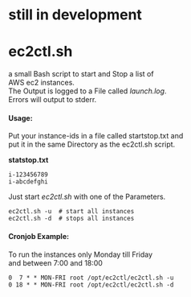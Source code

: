 # still in development
# ec2ctl.sh
a small Bash script to start and Stop a list of <br>
AWS ec2 instances.<br>
The Output is logged to a File called *launch.log*.<br>
Errors will output to stderr.

#### Usage:
Put your instance-ids in a file called startstop.txt and <br>
put it in the same Directory as the ec2ctl.sh script.

**statstop.txt**

    i-123456789
    i-abcdefghi

Just start *ec2ctl.sh* with one of the Parameters.

    ec2ctl.sh -u  # start all instances
    ec2ctl.sh -d  # stops all instances



#### Cronjob Example:
To run the instances only Monday till Friday <br>
and between 7:00 and 18:00

    0  7 * * MON-FRI root /opt/ec2ctl/ec2ctl.sh -u
    0 18 * * MON-FRI root /opt/ec2ctl/ec2ctl.sh -d

